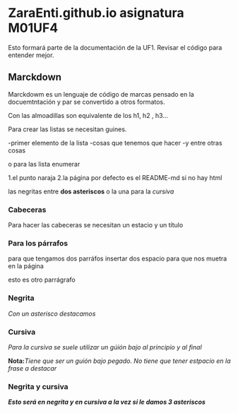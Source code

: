 # ZaraEnti.github.io asignatura M01UF4
Esto formará parte de la documentación de la UF1. Revisar el código para entender mejor.
## Marckdown
Marckdowm es un lenguaje de código de marcas pensado en la docuemtntación y par se convertido a otros formatos.


Con las almoadillas son equivalente de los h1, h2 , h3...


Para crear las listas se necesitan guines.


-primer elemento de la lista
-cosas que tenemos que hacer
-y entre otras cosas

o para las lista enumerar


1.el punto naraja
2.la página por defecto es el README-md si no hay html


las negritas entre **dos asteriscos** o la una para la *cursiva*
### Cabeceras
Para hacer las cabeceras se necesitan un estacio y un título

### Para los párrafos
para que tengamos dos parráfos insertar dos espacio
para que nos muetra en la página


esto es otro parrágrafo
### Negrita
*Con un asterisco destacamos*

### Cursiva
_Para la cursiva se suele utilizar un gúión bajo al principio y al final_


**Nota:**_Tiene que ser un guión bajo pegado. No tiene que tener estpacio en la frase a destacar_

### Negrita y cursiva
***Esto será en negrita y en cursiva a la vez si le damos 3 asteriscos***
